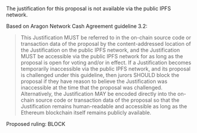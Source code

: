 The justification for this proposal is not available via the public IPFS network.

Based on Aragon Network Cash Agreement guideline 3.2:

> This Justification MUST be referred to in the on-chain source code or transaction data of the proposal by the content-addressed location of the Justification on the public IPFS network, and the Justification MUST be accessible via the public IPFS network for as long as the proposal is open for voting and/or in effect. If a Justification becomes temporarily inaccessible via the public IPFS network, and its proposal is challenged under this guideline, then jurors SHOULD block the proposal if they have reason to believe the Justification was inaccessible at the time that the proposal was challenged. Alternatively, the Justification MAY be encoded directly into the on-chain source code or transaction data of the proposal so that the Justification remains human-readable and accessible as long as the Ethereum blockchain itself remains publicly available.

Proposed ruling: BLOCK
